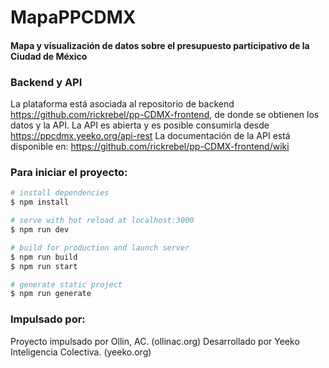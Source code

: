 # MapaPPCDMX
#### Mapa y visualización de datos sobre el presupuesto participativo de la Ciudad de México

### Backend y API
La plataforma está asociada al repositorio de backend https://github.com/rickrebel/pp-CDMX-frontend, de donde se obtienen los datos y la API.
La API es abierta y es posible consumirla desde https://ppcdmx.yeeko.org/api-rest
La documentación de la API está disponible en: https://github.com/rickrebel/pp-CDMX-frontend/wiki

### Para iniciar el proyecto: 

```bash
# install dependencies
$ npm install

# serve with hot reload at localhost:3000
$ npm run dev

# build for production and launch server
$ npm run build
$ npm run start

# generate static project
$ npm run generate
```

### Impulsado por:
Proyecto impulsado por Ollin, AC. (ollinac.org)
Desarrollado por Yeeko Inteligencia Colectiva. (yeeko.org)
